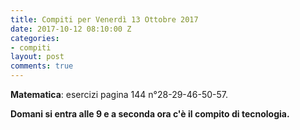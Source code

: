 ```yaml
---
title: Compiti per Venerdì 13 Ottobre 2017
date: 2017-10-12 08:10:00 Z
categories:
- compiti
layout: post
comments: true
---
```


**Matematica**: esercizi pagina 144 n°28-29-46-50-57.

**Domani si entra alle 9 e a seconda ora c'è il compito di tecnologia.**